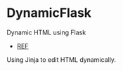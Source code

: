 # DynamicFlask

Dynamic HTML using Flask
* [REF](https://medium.com/@mikaelagurney/add-dynamic-components-to-your-html-templates-using-form-s-flask-and-jinja-59b4169ec3e1)

Using Jinja to edit HTML dynamically.
